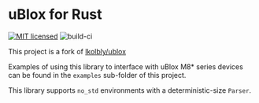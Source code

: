 uBlox for Rust
==============

[![MIT licensed][MIT-badge]][MIT-URL]
![build-ci](https://img.shields.io/github/actions/workflow/status/andrei-ng/u-blox.rs/build.yaml?branch=main)

[MIT-badge]: https://img.shields.io/badge/license-MIT-blue.svg
[MIT-URL]: https://github.com/andrei-ng/u-blox.rs/blob/main/LICENSE.md

This project is a fork of [lkolbly/ublox](https://github.com/lkolbly/ublox)

Examples of using this library to interface with uBlox M8* series devices can be found in the `examples` sub-folder of this project.

This library supports `no_std` environments with a deterministic-size `Parser`.
